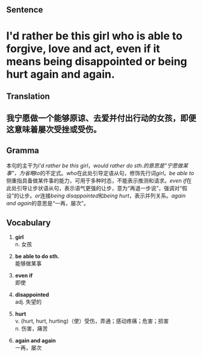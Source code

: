 ## Sentence

<h1>I'd rather be this girl who is able to forgive, love and act, even if it means being disappointed or being hurt again and again.</h1>

## Translation

<h2>我宁愿做一个能够原谅、去爱并付出行动的女孩，即便这意味着屡次受挫或受伤。</h2>

## Gramma     

本句的主干为*I'd rather be this girl*，*would rather do sth.*的意思是"宁愿做某事"，为省略*to*的不定式。*who*在此处引导定语从句，修饰先行词*girl*。*be able to* 侧重指具备做某件事的能力，可用于多种时态，不能表示推测和请求。*even if*在此处引导让步状语从句，表示语气更强的让步，意为“再退一步说”，强调对“假设”的让步。*or*连接*being disappointed*和*being hurt*，表示并列关系。*again and again*的意思是“一再，屡次”。      


## Vocabulary   

1. **girl**     
n. 女孩       

2. **be able to do sth.**        
能够做某事         

3. **even if**          
即使           

4. **disappointed**         
adj. 失望的         

5. **hurt**         
v. (hurt, hurt, hurting)（使）受伤，弄通；感动疼痛；危害；损害        
n. 伤害，痛苦        

6. **again and again**         
一再，屡次        
